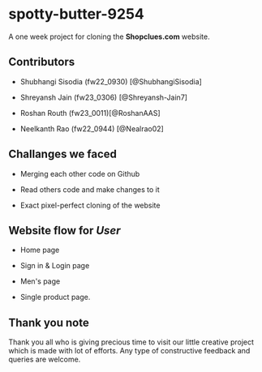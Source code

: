 # spotty-butter-9254


A one week project for cloning the **Shopclues.com** website.

## Contributors

- Shubhangi Sisodia (fw22_0930) [@ShubhangiSisodia]

- Shreyansh Jain (fw23_0306) [@Shreyansh-Jain7]

- Roshan Routh (fw23_0011)[@RoshanAAS]

- Neelkanth Rao (fw22_0944) [@Nealrao02]


## Challanges we faced

- Merging each other code on Github

- Read others code and make changes to it

- Exact pixel-perfect cloning of the website


## Website flow for **_User_**

- Home page

- Sign in & Login page

- Men's page

- Single product page.

## Thank you note

Thank you all who is giving precious time to visit our little creative project which is made with lot of efforts. Any type of constructive feedback and queries are welcome.
